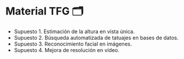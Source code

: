 # Material TFG 🗂️
* Supuesto 1. Estimación de la altura en vista única.
* Supuesto 2. Búsqueda automatizada de tatuajes en bases de datos.
* Supuesto 3. Reconocimiento facial en imágenes.
* Supuesto 4. Mejora de resolución en vídeo.
